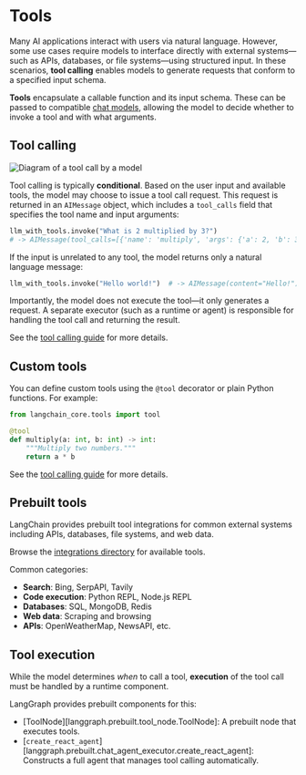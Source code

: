 # Tools

Many AI applications interact with users via natural language. However, some use cases require models to interface directly with external systems—such as APIs, databases, or file systems—using structured input. In these scenarios, **tool calling** enables models to generate requests that conform to a specified input schema.

**Tools** encapsulate a callable function and its input schema. These can be passed to compatible [chat models](https://python.langchain.com/docs/concepts/chat_models), allowing the model to decide whether to invoke a tool and with what arguments.

## Tool calling

![Diagram of a tool call by a model](./img/tool_call.png)

Tool calling is typically **conditional**. Based on the user input and available tools, the model may choose to issue a tool call request. This request is returned in an `AIMessage` object, which includes a `tool_calls` field that specifies the tool name and input arguments:

```python
llm_with_tools.invoke("What is 2 multiplied by 3?")
# -> AIMessage(tool_calls=[{'name': 'multiply', 'args': {'a': 2, 'b': 3}, ...}])
```

If the input is unrelated to any tool, the model returns only a natural language message:

```python
llm_with_tools.invoke("Hello world!")  # -> AIMessage(content="Hello!")
```

Importantly, the model does not execute the tool—it only generates a request. A separate executor (such as a runtime or agent) is responsible for handling the tool call and returning the result.

See the [tool calling guide](../how-tos/tool-calling.md) for more details.

## Custom tools

You can define custom tools using the `@tool` decorator or plain Python functions. For example:

```python
from langchain_core.tools import tool

@tool
def multiply(a: int, b: int) -> int:
    """Multiply two numbers."""
    return a * b
```

See the [tool calling guide](../how-tos/tool-calling.md) for more details.

## Prebuilt tools

LangChain provides prebuilt tool integrations for common external systems including APIs, databases, file systems, and web data.

Browse the [integrations directory](https://python.langchain.com/docs/integrations/tools/) for available tools.

Common categories:

* **Search**: Bing, SerpAPI, Tavily
* **Code execution**: Python REPL, Node.js REPL
* **Databases**: SQL, MongoDB, Redis
* **Web data**: Scraping and browsing
* **APIs**: OpenWeatherMap, NewsAPI, etc.

## Tool execution

While the model determines *when* to call a tool, **execution** of the tool call must be handled by a runtime component.

LangGraph provides prebuilt components for this:

* [ToolNode][langgraph.prebuilt.tool_node.ToolNode]: A prebuilt node that executes tools.
* [`create_react_agent`][langgraph.prebuilt.chat_agent_executor.create_react_agent]: Constructs a full agent that manages tool calling automatically.
